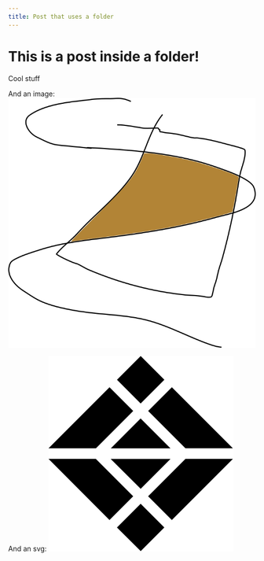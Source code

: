 ```yaml
---
title: Post that uses a folder
---
```


# This is a post inside a folder!

Cool stuff

And an image:
![unfolding](_folderPost/testImage.png)

And an svg:
![svg test image](_folderPost/testSvg.svg)
